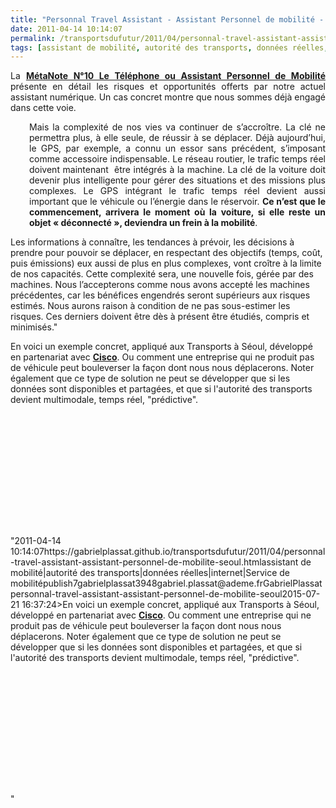 ```yaml
---
title: "Personnal Travel Assistant - Assistant Personnel de mobilité - Séoul"
date: 2011-04-14 10:14:07
permalink: /transportsdufutur/2011/04/personnal-travel-assistant-assistant-personnel-de-mobilite-seoul.html
tags: [assistant de mobilité, autorité des transports, données réelles, internet, Service de mobilité]
---
```


<p style="text-align: justify;">La <strong><a href="https://gabrielplassat.github.io/transportsdufutur/2010/11/metanote-tdf-10-nous-etions-nous-sommes-et-nous-serons-des-cyborgs-lassistant-personnel-de-mobilite.html" target="_blank">MétaNote N°10 Le Téléphone ou Assistant Personnel de Mobilité</a> </strong>présente en détail les risques et opportunités offerts par notre actuel assistant numérique. Un cas concret montre que nous sommes déjà engagé dans cette voie.</p> <p style="text-align: justify; padding-left: 30px;"> Mais la complexité de nos vies va continuer de s’accroître. La clé ne permettra plus, à elle seule, de réussir à se déplacer. Déjà aujourd’hui, le GPS, par exemple, a connu un essor sans précédent, s’imposant comme accessoire indispensable. Le réseau routier, le trafic temps réel doivent maintenant  être intégrés à la machine. La clé de la voiture doit devenir plus intelligente pour gérer des situations et des missions plus complexes. Le GPS intégrant le trafic temps réel devient aussi important que le véhicule ou l’énergie dans le réservoir. <strong>Ce n’est que le commencement, arrivera le moment où la voiture, si elle reste un objet « déconnecté », deviendra un frein à la mobilité</strong>.</p> <p style=""text-align: justify padding-left: 30px>Les informations à connaître, les tendances à prévoir, les décisions à prendre pour pouvoir se déplacer, en respectant des objectifs (temps, coût, puis émissions) eux aussi de plus en plus complexes, vont croître à la limite de nos capacités. Cette complexité sera, une nouvelle fois, gérée par des machines. Nous l’accepterons comme nous avons accepté les machines précédentes, car les bénéfices engendrés seront supérieurs aux risques estimés. Nous aurons raison à condition de ne pas sous-estimer les risques. Ces derniers doivent être dès à présent être étudiés, compris et minimisés."</p> <p style=""text-align: justify>En voici un exemple concret, appliqué aux Transports à Séoul, développé en partenariat avec <strong><a href="https://gabrielplassat.github.io/transportsdufutur/wp-content/uploads/sites/6/2011/04/PTA_Fact_Sheet_051109_FINAL3.pdf"" target=""_blank"">Cisco</a></strong>. Ou comment une entreprise qui ne produit pas de véhicule peut bouleverser la façon dont nous nous déplacerons. Noter également que ce type de solution ne peut se développer que si les données sont disponibles et partagées, et que si l'autorité des transports devient multimodale, temps réel, "prédictive".</p> <p style=""text-align: justify> </p> <p><iframe frameborder=""0"" height=""390"" src=""http://www.youtube.com/embed/0grbQgGYuhA"" title=""YouTube video player"" width=""640""></iframe></p>"2011-04-14 10:14:07https://gabrielplassat.github.io/transportsdufutur/2011/04/personnal-travel-assistant-assistant-personnel-de-mobilite-seoul.htmlassistant de mobilité|autorité des transports|données réelles|internet|Service de mobilitépublish7gabrielplassat3948gabriel.plassat@ademe.frGabrielPlassatpersonnal-travel-assistant-assistant-personnel-de-mobilite-seoul2015-07-21 16:37:24>En voici un exemple concret, appliqué aux Transports à Séoul, développé en partenariat avec <strong><a href="https://gabrielplassat.github.io/transportsdufutur/wp-content/uploads/sites/6/2011/04/PTA_Fact_Sheet_051109_FINAL3.pdf"" target=""_blank"">Cisco</a></strong>. Ou comment une entreprise qui ne produit pas de véhicule peut bouleverser la façon dont nous nous déplacerons. Noter également que ce type de solution ne peut se développer que si les données sont disponibles et partagées, et que si l'autorité des transports devient multimodale, temps réel, "prédictive".</p> <p style=""text-align: justify> </p> <p><iframe frameborder=""0"" height=""390"" src=""http://www.youtube.com/embed/0grbQgGYuhA"" title=""YouTube video player"" width=""640""></iframe></p>"
